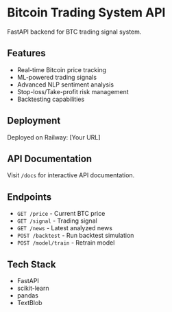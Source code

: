 # Bitcoin Trading System API

FastAPI backend for BTC trading signal system.

## Features
- Real-time Bitcoin price tracking
- ML-powered trading signals
- Advanced NLP sentiment analysis
- Stop-loss/Take-profit risk management
- Backtesting capabilities

## Deployment
Deployed on Railway: [Your URL]

## API Documentation
Visit `/docs` for interactive API documentation.

## Endpoints
- `GET /price` - Current BTC price
- `GET /signal` - Trading signal
- `GET /news` - Latest analyzed news
- `POST /backtest` - Run backtest simulation
- `POST /model/train` - Retrain model

## Tech Stack
- FastAPI
- scikit-learn
- pandas
- TextBlob

